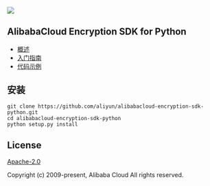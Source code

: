 
![](https://aliyunsdk-pages.alicdn.com/icons/AlibabaCloud.svg)

## AlibabaCloud Encryption SDK for Python

- [概述](https://help.aliyun.com/document_detail/189340.html)
- [入门指南](https://help.aliyun.com/document_detail/201599.html)
- [代码示例](/examples/README.md)

## 安装

```shell
git clone https://github.com/aliyun/alibabacloud-encryption-sdk-python.git
cd alibabacloud-encryption-sdk-python
python setup.py install
```

## License

[Apache-2.0](http://www.apache.org/licenses/LICENSE-2.0)

Copyright (c) 2009-present, Alibaba Cloud All rights reserved.